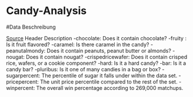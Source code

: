 # Candy-Analysis

#Data Beschreibung


[Source](https://github.com/fivethirtyeight/data/blob/master/candy-power-ranking/candy-data.csv)
Header	Description
  -chocolate:	Does it contain chocolate?
  -fruity	:   Is it fruit flavored?
  -caramel: 	Is there caramel in the candy?
  -peanutalmondy:	Does it contain peanuts, peanut butter or almonds?
  -nougat:	Does it contain nougat?
  -crispedricewafer:	Does it contain crisped rice, wafers, or a cookie component?
  -hard:	Is it a hard candy?
  -bar:	Is it a candy bar?
  -pluribus:	Is it one of many candies in a bag or box?
  -sugarpercent:	The percentile of sugar it falls under within the data set.
  -pricepercent:	The unit price percentile compared to the rest of the set.
  -winpercent:	The overall win percentage according to 269,000 matchups.
